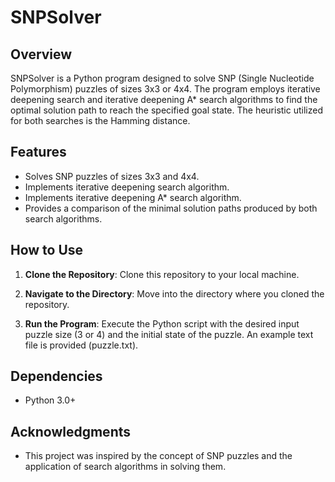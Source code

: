 # SNPSolver

## Overview
SNPSolver is a Python program designed to solve SNP (Single Nucleotide Polymorphism) puzzles of sizes 3x3 or 4x4. The program employs iterative deepening search and iterative deepening A* search algorithms to find the optimal solution path to reach the specified goal state. The heuristic utilized for both searches is the Hamming distance.

## Features
- Solves SNP puzzles of sizes 3x3 and 4x4.
- Implements iterative deepening search algorithm.
- Implements iterative deepening A* search algorithm.
- Provides a comparison of the minimal solution paths produced by both search algorithms.

## How to Use
1. **Clone the Repository**: Clone this repository to your local machine.

2. **Navigate to the Directory**: Move into the directory where you cloned the repository.

3. **Run the Program**: Execute the Python script with the desired input puzzle size (3 or 4) and the initial state of the puzzle. An example text file is provided (puzzle.txt).

## Dependencies
- Python 3.0+

## Acknowledgments
- This project was inspired by the concept of SNP puzzles and the application of search algorithms in solving them.

